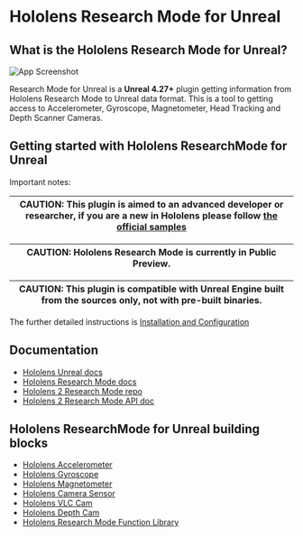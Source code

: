 # Hololens Research Mode for Unreal

## What is the Hololens Research Mode for Unreal?

![App Screenshot](images/screenshot.jpg)

Research Mode for Unreal is a **Unreal 4.27+** plugin getting information from Hololens Research Mode to Unreal data format. This is a tool to getting access to Accelerometer, Gyroscope, Magnetometer, Head Tracking and Depth Scanner Cameras. 

## Getting started with Hololens ResearchMode for Unreal

Important notes:

| CAUTION: This plugin is aimed to an advanced developer or researcher, if you are a new in Hololens please follow [the official samples](https://github.com/microsoft/MixedReality-Unreal-Samples) |
| --- |

| CAUTION: Hololens Research Mode is currently in Public Preview. |
| --- |

| CAUTION: This plugin is compatible with Unreal Engine built from the sources only, not with pre-built binaries. |
| --- |

The further detailed instructions is [Installation and Configuration](installation.md)

## Documentation

- [Hololens Unreal docs](https://docs.microsoft.com/windows/mixed-reality/develop/unreal/unreal-development-overview)
- [Hololens Research Mode docs](https://docs.microsoft.com/windows/mixed-reality/develop/platform-capabilities-and-apis/research-mode)
- [Hololens 2 Research Mode repo](https://github.com/microsoft/HoloLens2ForCV)
- [Hololens 2 Research Mode API doc](https://github.com/microsoft/HoloLens2ForCV/raw/main/Docs/ResearchMode-ApiDoc.pdf)

## Hololens ResearchMode for Unreal building blocks

- [Hololens Accelerometer](imu-sensors.md#accelerometer)
- [Hololens Gyroscope](imu-sensors.md#gyroscope)
- [Hololens Magnetometer](imu-sensors.md#magnetometer)
- [Hololens Camera Sensor](cam-sensors.md#basic-camera-sensor)
- [Hololens VLC Cam](cam-sensors.md#vlc-cam)
- [Hololens Depth Cam](cam-sensors.md#depth-cam)
- [Hololens Research Mode Function Library](function-library.md)
